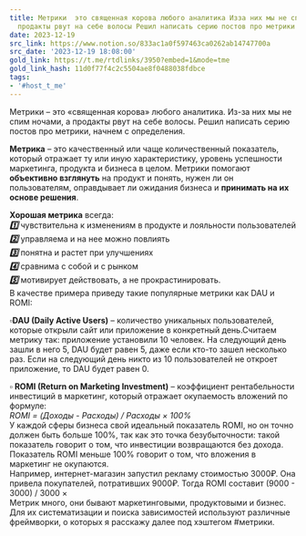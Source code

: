 ```yaml
---
title: Метрики  это священная корова любого аналитика Изза них мы не спим ночами а
  продакты рвут на себе волосы Решил написать серию постов про метрики начне
date: 2023-12-19
src_link: https://www.notion.so/833ac1a0f597463ca0262ab14747700a
src_date: '2023-12-19 18:08:00'
gold_link: https://t.me/rtdlinks/3950?embed=1&mode=tme
gold_link_hash: 11d0f77f4c2c5504ae8f0488038fdbce
tags:
- '#host_t_me'
---
```


Метрики – это «священная корова» любого аналитика. Из-за них мы не спим ночами, а продакты рвут на себе волосы. Решил написать серию постов про метрики, начнем с определения.  
  
**Метрика** – это качественный или чаще количественный показатель, который отражает ту или иную характеристику, уровень успешности маркетинга, продукта и бизнеса в целом. Метрики помогают **объективно взглянуть** на продукт и понять, нужен ли он пользователям, оправдывает ли ожидания бизнеса и **принимать на их основе решения**.  
  
**Хорошая метрика** всегда:  
***1️⃣*** чувствительна к изменениям в продукте и лояльности пользователей  
***2️⃣*** управляема и на нее можно повлиять  
***3️⃣*** понятна и растет при улучшениях  
***4️⃣*** сравнима с собой и с рынком  
***5️⃣*** мотивирует действовать, а не прокрастинировать.  
В качестве примера приведу такие популярные метрики как DAU и ROMI:  
  
***▫️*****DAU (Daily Active Users)** – количество уникальных пользователей, которые открыли сайт или приложение в конкретный день.Считаем метрику так: приложение установили 10 человек. На следующий день зашли в него 5, DAU будет равен 5, даже если кто-то зашел несколько раз. Если на следующий день никто из 10 пользователей не откроет приложение, то DAU будет равен 0.  
  
***▫️*** **ROMI (Return on Marketing Investment)** – коэффициент рентабельности инвестиций в маркетинг, который отражает окупаемость вложений по формуле:  
*ROMI = (Доходы - Расходы) / Расходы × 100%*  
У каждой сферы бизнеса свой идеальный показатель ROMI, но он точно должен быть больше 100%, так как это точка безубыточности: такой показатель говорит о том, что инвестиции возвращаются без дохода. Показатель ROMI меньше 100% говорит о том, что вложения в маркетинг не окупаются.  
Например, интернет-магазин запустил рекламу стоимостью 3000₽. Она привела покупателей, потративших 9000₽. Тогда ROMI составит (9000 - 3000) / 3000 ×  
Метрик много, они бывают маркетинговыми, продуктовыми и бизнес. Для их систематизации и поиска зависимостей используют различные фреймворки, о которых я расскажу далее под хэштегом #метрики.